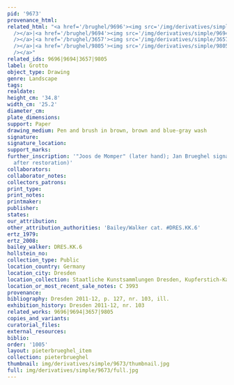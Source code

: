 ```yaml
---
pid: '9673'
provenance_html: 
related_html: "<a href='/brughel/9696'><img src='/img/derivatives/simple/9696/thumbnail.jpg'
  /></a>|<a href='/brughel/9694'><img src='/img/derivatives/simple/9694/thumbnail.jpg'
  /></a>|<a href='/brughel/3657'><img src='/img/derivatives/simple/3657/thumbnail.jpg'
  /></a>|<a href='/brughel/9805'><img src='/img/derivatives/simple/9805/thumbnail.jpg'
  /></a>"
related_ids: 9696|9694|3657|9805
label: Grotto
object_type: Drawing
genre: Landscape
tags: 
realdate: 
height_cm: '34.8'
width_cm: '25.2'
diameter_cm: 
plate_dimensions: 
support: Paper
drawing_medium: Pen and brush in brown, brown and blue-gray wash
signature: 
signature_location: 
support_marks: 
further_inscription: '"Joos de Momper" (later hand); Jan Brueghel signature (revealed
  after restoration)'
collaborators: 
collaborator_notes: 
collectors_patrons: 
print_type: 
print_notes: 
printmaker: 
publisher: 
states: 
our_attribution: 
other_attribution_authorities: 'Bailey/Walker cat. #DRES.KK.6'
ertz_1979: 
ertz_2008: 
bailey_walker: DRES.KK.6
hollstein_no: 
collection_type: Public
location_country: Germany
location_city: Dresden
location_collection: Staatliche Kunstsammlungen Dresden, Kupferstich-Kabinett
location_or_most_recent_sale_notes: C 3993
provenance: 
bibliography: Dresden 2011-12, p. 127, nr. 103, ill.
exhibition_history: Dresden 2011-12, nr. 103
related_works: 9696|9694|3657|9805
copies_and_variants: 
curatorial_files: 
external_resources: 
biblio: 
order: '1005'
layout: pieterbrueghel_item
collection: pieterbrueghel
thumbnail: img/derivatives/simple/9673/thumbnail.jpg
full: img/derivatives/simple/9673/full.jpg
---
```

